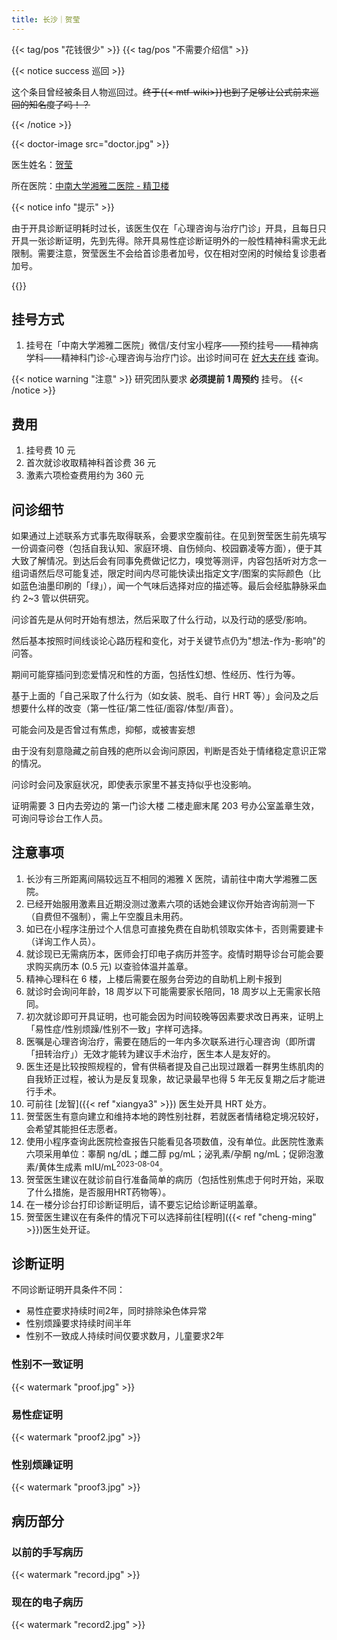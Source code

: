 ```yaml
---
title: 长沙｜贺莹
---
```


{{< tag/pos "花钱很少" >}} {{< tag/pos "不需要介绍信" >}}

{{< notice success 巡回 >}}

这个条目曾经被条目人物巡回过。~~终于{{< mtf-wiki>}}也到了足够让公式前来巡回的知名度了吗！？~~

<!-- 这段话还有一个意思是，这篇文章被医生本人亲自审订过，修改之前请三思。 -->

{{< /notice >}}

{{< doctor-image src="doctor.jpg" >}}

医生姓名：[贺莹](https://www.guahao.com/expert/819738df-5ae6-4bc3-83df-aad260927d97000)

所在医院：[中南大学湘雅二医院 - 精卫楼](https://amap.com/place/B0FFGCX8WS)

{{< notice info "提示" >}}

由于开具诊断证明耗时过长，该医生仅在「心理咨询与治疗门诊」开具，且每日只开具一张诊断证明，先到先得。除开具易性症诊断证明外的一般性精神科需求无此限制。需要注意，贺莹医生不会给首诊患者加号，仅在相对空闲的时候给复诊患者加号。

{{</notice>}}

## 挂号方式

1. 挂号在「中南大学湘雅二医院」微信/支付宝小程序——预约挂号——精神病学科——精神科门诊-心理咨询与治疗门诊。出诊时间可在 [好大夫在线](https://www.haodf.com/doctor/9032039827/xinxi-menzhen.html) 查询。

{{< notice warning "注意" >}}
研究团队要求 **必须提前 1 周预约** 挂号。
{{< /notice >}}

## 费用

1. 挂号费 10 元
1. 首次就诊收取精神科首诊费 36 元
1. 激素六项检查费用约为 360 元

## 问诊细节

如果通过上述联系方式事先取得联系，会要求空腹前往。在见到贺莹医生前先填写一份调查问卷（包括自我认知、家庭环境、自伤倾向、校园霸凌等方面），便于其大致了解情况。到达后会有同事免费做记忆力，嗅觉等测评，内容包括听对方念一组词语然后尽可能复述，限定时间内尽可能快读出指定文字/图案的实际颜色（比如蓝色油墨印刷的「绿」），闻一个气味后选择对应的描述等。最后会经肱静脉采血约 2~3 管以供研究。

问诊首先是从何时开始有想法，然后采取了什么行动，以及行动的感受/影响。

然后基本按照时间线谈论心路历程和变化，对于关键节点仍为"想法-作为-影响"的问答。

期间可能穿插问到恋爱情况和性的方面，包括性幻想、性经历、性行为等。

基于上面的「自己采取了什么行为（如女装、脱毛、自行 HRT 等）」会问及之后想要什么样的改变（第一性征/第二性征/面容/体型/声音）。

可能会问及是否曾过有焦虑，抑郁，或被害妄想

由于没有刻意隐藏之前自残的疤所以会询问原因，判断是否处于情绪稳定意识正常的情况。

问诊时会问及家庭状况，即使表示家里不甚支持似乎也没影响。

证明需要 3 日内去旁边的 第一门诊大楼 二楼走廊末尾 203 号办公室盖章生效，可询问导诊台工作人员。

## 注意事项

1. 长沙有三所距离间隔较远互不相同的湘雅 X 医院，请前往中南大学湘雅二医院。
1. 已经开始服用激素且近期没测过激素六项的话她会建议你开始咨询前测一下（自费但不强制），需上午空腹且未用药。
1. 如已在小程序注册过个人信息可直接免费在自助机领取实体卡，否则需要建卡（详询工作人员）。
1. 就诊现已无需病历本，医师会打印电子病历并签字。疫情时期导诊台可能会要求购买病历本 (0.5 元) 以查验体温并盖章。
1. 精神心理科在 6 楼，上楼后需要在服务台旁边的自助机上刷卡报到
1. 就诊时会询问年龄，18 周岁以下可能需要家长陪同，18 周岁以上无需家长陪同。
1. 初次就诊即可开具证明，也可能会因为时间较晚等因素要求改日再来，证明上「易性症/性别烦躁/性别不一致」字样可选择。
1. 医嘱是心理咨询治疗，需要在随后的一年内多次联系进行心理咨询（即所谓「扭转治疗」）无效才能转为建议手术治疗，医生本人是友好的。
1. 医生还是比较按照规程的，曾有供稿者提及自己出现过跟着一群男生练肌肉的自我矫正过程，被认为是反复现象，故记录最早也得 5 年无反复期之后才能进行手术。
1. 可前往 [龙智]({{< ref "xiangya3" >}}) 医生处开具 HRT 处方。
1. 贺莹医生有意向建立和维持本地的跨性别社群，若就医者情绪稳定境况较好，会希望其能担任志愿者。
1. 使用小程序查询此医院检查报告只能看见各项数值，没有单位。此医院性激素六项采用单位：睾酮 ng/dL；雌二醇 pg/mL；泌乳素/孕酮 ng/mL；促卵泡激素/黄体生成素 mIU/mL<sup>2023-08-04</sup>。
1. 贺莹医生建议在就诊前自行准备简单的病历（包括性别焦虑于何时开始，采取了什么措施，是否服用HRT药物等）。
1. 在一楼分诊台打印诊断证明后，请不要忘记给诊断证明盖章。
1. 贺莹医生建议在有条件的情况下可以选择前往[程明]({{< ref "cheng-ming" >}})医生处开证。

## 诊断证明

不同诊断证明开具条件不同：

- 易性症要求持续时间2年，同时排除染色体异常
- 性别烦躁要求持续时间半年
- 性别不一致成人持续时间仅要求数月，儿童要求2年

### 性别不一致证明

{{< watermark "proof.jpg" >}}

### 易性症证明

{{< watermark "proof2.jpg" >}}

### 性别烦躁证明

{{< watermark "proof3.jpg" >}}

## 病历部分

### 以前的手写病历

{{< watermark "record.jpg" >}}

### 现在的电子病历

{{< watermark "record2.jpg" >}}
